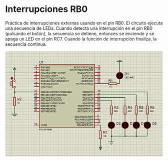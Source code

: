 # Interrupciones RB0
Práctica de interrupciones externas usando en el pin RB0.
El circuito ejecuta una secuencia de LEDs. Cuando detecta una interrupción en el pin RB0 (pulsando el botón),
la secuencia se detiene, entonces se enciende y se apaga un LED en el pin RC7. Cuando la función de interrupción finaliza, 
la secuencia continua.

![alt text](circuito.PNG)